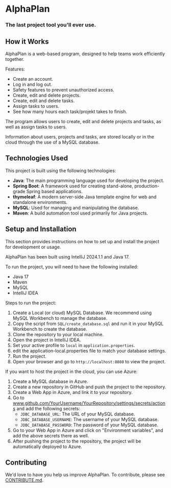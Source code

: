 # AlphaPlan
### The last project tool you'll ever use.


## How it Works

AlphaPlan is a web-based program, designed to help teams work efficiently together.

Features:
- Create an account. 
- Log in and log out.
- Safety features to prevent unauthorized access.
- Create, edit and delete projects.
- Create, edit and delete tasks.
- Assign tasks to users.
- See how many hours each task/projekt takes to finish.

The program allows users to create, edit and delete projects and tasks, as well as assign tasks to users.

Information about users, projects and tasks, are stored locally or in the cloud through the use of 
a MySQL database.

## Technologies Used

This project is built using the following technologies:

- **Java**: The main programming language used for developing the project.
- **Spring Boot**: A framework used for creating stand-alone, production-grade Spring based applications.
- **thymeleaf**: A modern server-side Java template engine for web and standalone environments.
- **MySQL**: Used for managing and manipulating the database.
- **Maven**: A build automation tool used primarily for Java projects.

## Setup and Installation

This section provides instructions on how to set up and install the project for development or usage.

AlphaPlan has been built using IntelliJ 2024.1.1 and Java 17.

To run the project, you will need to have the following installed:

- Java 17
- Maven
- MySQL
- IntelliJ IDEA

Steps to run the project:

1. Create a Local (or cloud) MySQL Database. We recommend using MySQL Workbench to manage the database.
2. Copy the script from `SQL/create_database.sql` and run it in your MySQL Workbench to create the database. 
3. Clone the repository to your local machine. 
4. Open the project in IntelliJ IDEA. 
5. Set your active profile to `local` in `application.properties`.
6. edit the application-local.properties file to match your database settings.
7. Run the project. 
8. Open your browser and go to `http://localhost:8080` to view the project.

If you want to host the project in the cloud, you can use Azure:

1. Create a MySQL database in Azure.
2. Create a new repository in GitHub and push the project to the repository.
3. Create a Web App in Azure, and link it to your repository.
4. Go to www.github.com/YourUsername/YourRepository/settings/secrets/actions and add the following secrets:
   - `JDBC_DATABASE_URL`: The URL of your MySQL database.
   - `JDBC_DATABASE_USERNAME`: The username of your MySQL database.
   - `JDBC_DATABASE_PASSWORD`: The password of your MySQL database.
5. Go to your Web App in Azure and click on "Environment variables", and add the above secrets there as well.
6. After pushing the project to the repository, the project will be automatically deployed to Azure.

## Contributing

We'd love to have you help us improve AlphaPlan. To contribute, please see [CONTRIBUTE.md](CONTRIBUTE.md).